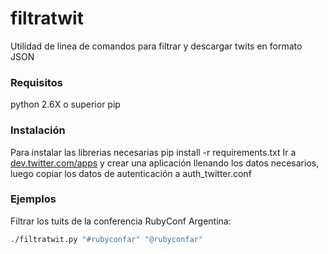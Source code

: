 filtratwit
==========

Utilidad de linea de comandos para filtrar y descargar twits en formato JSON

### Requisitos

python 2.6X o superior
pip

### Instalación

Para instalar las librerias necesarias pip install -r requirements.txt
Ir a [dev.twitter.com/apps](dev.twitter.com/apps) y crear una aplicación llenando los datos necesarios, luego copiar los datos de autenticación a auth_twitter.conf 


### Ejemplos

Filtrar los tuits de la conferencia RubyConf Argentina:

```bash
./filtratwit.py "#rubyconfar" "@rubyconfar"
```